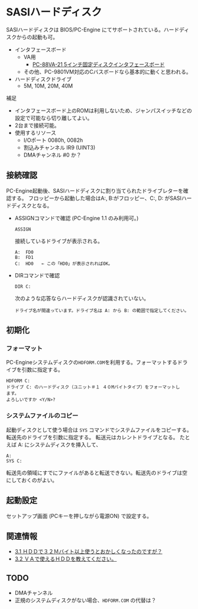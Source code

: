 # SASIハードディスク

SASIハードディスクは BIOS/PC-Engine にてサポートされている。ハードディスクからの起動も可。

* インタフェースボード
  * VA用
    * [PC-88VA-21 5インチ固定ディスクインタフェースボード](https://support.nec-lavie.jp/product-info?prodId=PC-88VA-21)
  * その他、PC-9801VM対応のCバスボードなら基本的に動くと思われる。
* ハードディスクドライブ
  * 5M, 10M, 20M, 40M

補足
* インタフェースボード上のROMは利用しないため、ジャンパスイッチなどの設定で可能なら切り離してよい。
* 2台まで接続可能。
* 使用するリソース
  * I/Oポート 0080h, 0082h
  * 割込みチャンネル IR9 (UINT3)
  * DMAチャンネル #0 か？

## 接続確認

PC-Engine起動後、SASIハードディスクに割り当てられたドライブレターを確認する。
フロッピーから起動した場合はA:, B:がフロッピー、C:, D: がSASIハードディスクとなる。

* ASSIGNコマンドで確認 (PC-Engine 1.1 のみ利用可。)
  ```
  ASSIGN
  ```
  接続しているドライブが表示される。
  ```
  A:  FD0
  B:  FD1
  C:  HD0   ← この「HD0」が表示されればOK。
  ```
* DIRコマンドで確認
  ```
  DIR C:
  ```
  次のような応答ならハードディスクが認識されていない。
  ```
  ドライブ名が間違っています。ドライブ名は A: から B: の範囲で指定してください。
  ```

## 初期化

### フォーマット

PC-Engineシステムディスクの`HDFORM.COM`を利用する。フォーマットするドライブを引数に指定する。
```
HDFORM C:
ドライブ C: のハードディスク（ユニット＃１ ４０Mバイトタイプ）をフォーマットし
ます。
よろしいですか <Y/N>?
```

### システムファイルのコピー

起動ディスクとして使う場合は `SYS` コマンドでシステムファイルをコピーする。
転送先のドライブを引数に指定する。
転送元はカレントドライブとなる。
たとえば A: にシステムディスクを挿入して、
```
A:
SYS C:
```

転送先の領域にすでにファイルがあると転送できない。転送先のドライブは空にしておくのがよい。

## 起動設定

セットアップ画面 (PCキーを押しながら電源ON) で設定する。

## 関連情報

* [3.1    ＨＤＤで３２Ｍバイト以上使うとおかしくなったのですが？](http://www.pc88.gr.jp/vafaq/view.php/article/88va/vafaq/34)
* [3.2    ＶＡで使えるＨＤＤを教えてください。](http://www.pc88.gr.jp/vafaq/view.php/article/88va/vafaq/35)

## TODO

* DMAチャンネル
* 正規のシステムディスクがない場合、`HDFORM.COM` の代替は？
